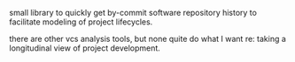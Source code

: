 small library to quickly get by-commit software repository history to facilitate modeling of project lifecycles.

there are other vcs analysis tools, but none quite do what I want re: taking a longitudinal view of project development.